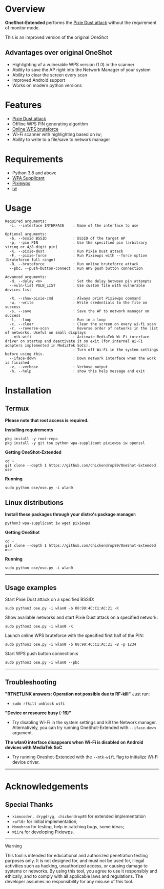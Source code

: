 # Overview
**OneShot-Extended** performs the [Pixie Dust attack](https://forums.kali.org/showthread.php?24286-WPS-Pixie-Dust-Attack-Offline-WPS-Attack) without the requirement of monitor mode.

This is an improved version of the original OneShot

## Advantages over original OneShot
 - Highlighting of a vulnerable WPS version (1.0) in the scanner
 - Ability to save the AP right into the Network Manager of your system
 - Ability to clear the screen every scan
 - Improved Android support
 - Works on modern python versions

# Features
 - [Pixie Dust attack](https://forums.kali.org/showthread.php?24286-WPS-Pixie-Dust-Attack-Offline-WPS-Attack)
 - Offline WPS PIN generating algorithm
 - [Online WPS bruteforce](https://sviehb.files.wordpress.com/2011/12/viehboeck_wps.pdf)
 - Wi-Fi scanner with highlighting based on iw;
 - Ability to write to a file/save to network manager

# Requirements
 - Python 3.8 and above
 - [WPA Supplicant](https://www.w1.fi/wpa_supplicant/)
 - [Pixiewps](https://github.com/wiire-a/pixiewps)
 - [iw](https://wireless.wiki.kernel.org/en/users/documentation/iw)

# Usage
```
Required arguments: 
  -i, --interface INTERFACE    : Name of the interface to use

Optional arguments:
  -b, --bssid BSSID            : BSSID of the target AP
  -p, --pin PIN                : Use the specified pin (arbitrary string or 4/8 digit pin)
  -K, --pixie-dust             : Run Pixie Dust attack
  -F, --pixie-force            : Run Pixiewps with --force option (bruteforce full range)
  -B, --bruteforce             : Run online bruteforce attack
  --pbc, --push-button-connect : Run WPS push button connection

Advanced arguments:
  -d, --delay <n>              : Set the delay between pin attempts
  --vuln-list VULN_LIST        : Use custom file with vulnerable devices list

  -X, --show-pixie-cmd         : Always print Pixiewps command
  -w, --write                  : Write credentials to the file on success
  -s, --save                   : Save the AP to network manager on success
  -l, --loop                   : Run in a loop
  -c, --clear                  : Clear the screen on every wi-fi scan
  -r, --reverse-scan           : Reverse order of networks in the list of networks. Useful on small displays
  --mtk-wifi                   : Activate MediaTek Wi-Fi interface driver on startup and deactivate it on exit (for internal Wi-Fi adapters implemented in MediaTek SoCs). 
                               : Turn off Wi-Fi in the system settings before using this.
  --iface-down                 : Down network interface when the work is finished
  -v, --verbose                : Verbose output
  -h, --help                   : show this help message and exit
 ```

# Installation
## Termux
**Please note that root access is required.**  

**Installing requirements**
 ```shell
 pkg install -y root-repo
 pkg install -y git tsu python wpa-supplicant pixiewps iw openssl
 ```
**Getting OneShot-Extended**
 ```shell
 cd ~
 git clone --depth 1 https://github.com/chickendrop89/OneShot-Extended ose
 ```
**Running**
 ```shell
 sudo python ose/ose.py -i wlan0
 ```

## Linux distributions 
**Install these packages through your distro's package manager:**
 ```shell
 python3 wpa-supplicant iw wget pixiewps
 ```
 
**Getting OneShot**
 ```shell
 cd ~
 git clone --depth 1 https://github.com/chickendrop89/OneShot-Extended ose
 ```
**Running**
 ```shell
 sudo python ose/ose.py -i wlan0
 ```

-----

## Usage examples
Start Pixie Dust attack on a specified BSSID:
 ```shell
 sudo python3 ose.py -i wlan0 -b 00:90:4C:C1:AC:21 -K
 ```
Show avaliable networks and start Pixie Dust attack on a specified network:
 ```shell
 sudo python3 ose.py -i wlan0 -K
 ```
Launch online WPS bruteforce with the specified first half of the PIN:
 ```shell
 sudo python3 ose.py -i wlan0 -b 00:90:4C:C1:AC:21 -B -p 1234
 ```
 Start WPS push button connection:s
 ```shell
 sudo python3 ose.py -i wlan0 --pbc
 ```

-----

## Troubleshooting
**"RTNETLINK answers: Operation not possible due to RF-kill"**
 Just run:
- ```sudo rfkill unblock wifi```

**"Device or resource busy (-16)"**
- Try disabling Wi-Fi in the system settings and kill the Network manager. Alternatively, you can try running OneShot-Extended with ```--iface-down``` argument.

**The wlan0 interface disappears when Wi-Fi is disabled on Android devices with MediaTek SoC**
- Try running Oneshot-Extended with the `--mtk-wifi` flag to initialize Wi-Fi device driver.

-----

# Acknowledgements
## Special Thanks
* `kimocoder, drygdryg, chickendrop89` for extended implementation 
* `rofl0r` for initial implementation;
* `Monohrom` for testing, help in catching bugs, some ideas;
* `Wiire` for developing Pixiewps.

-----

> [!WARNING] 
> This tool is intended for educational and authorized penetration testing purposes only.
> It is not designed for, and must not be used for, illegal activities such as hacking, unauthorized access, or causing damage to systems or networks.
> By using this tool, you agree to use it responsibly and ethically, and to comply with all applicable laws and regulations.
> The developer assumes no responsibility for any misuse of this tool.

